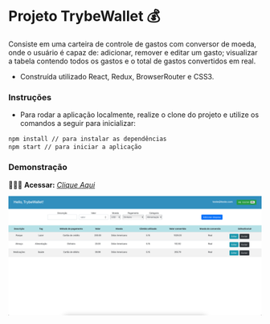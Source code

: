 # Projeto TrybeWallet 💰

Consiste em uma carteira de controle de gastos com conversor de moeda, onde o usuário é capaz de: adicionar, remover e editar um gasto; visualizar a tabela contendo todos os gastos e o total de gastos convertidos em real.

* Construída utilizado React, Redux, BrowserRouter e CSS3.

### Instruções

- Para rodar a aplicação localmente, realize o clone do projeto e utilize os comandos a seguir para inicializar:

```
npm install // para instalar as dependências
npm start // para iniciar a aplicação
```

### Demonstração

👨🏻‍💻 **Acessar:** _[Clique Aqui](https://trybewallet-seven.vercel.app)_

<p align="center">
  <img src="https://github.com/guilherme-ac-fernandes/trybewallet/blob/main/trybewallet.png" alt="TrybeWallet - Demostração"/>
</p>
